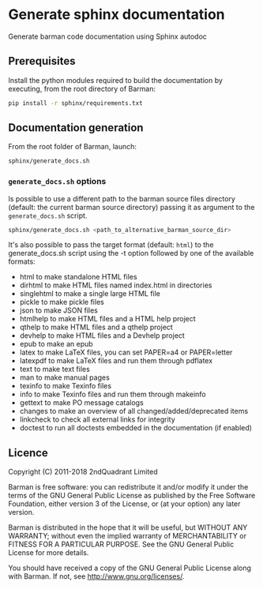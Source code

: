# Generate sphinx documentation

Generate barman code documentation using Sphinx autodoc

## Prerequisites

Install the python modules required to build the documentation
by executing, from the root directory of Barman:

``` bash
pip install -r sphinx/requirements.txt
```

## Documentation generation

From the root folder of Barman, launch:

``` bash
sphinx/generate_docs.sh
```


### `generate_docs.sh` options

Is possible to use a different path to the barman source files
directory (default: the current barman source directory) passing it
as argument to the `generate_docs.sh` script.

``` bash
sphinx/generate_docs.sh <path_to_alternative_barman_source_dir>
```

It's also possible to pass the target format (default: `html`)
to the generate_docs.sh script using the -t option followed by
one of the available formats:

*  html       to make standalone HTML files
*  dirhtml    to make HTML files named index.html in directories
*  singlehtml to make a single large HTML file
*  pickle     to make pickle files
*  json       to make JSON files
*  htmlhelp   to make HTML files and a HTML help project
*  qthelp     to make HTML files and a qthelp project
*  devhelp    to make HTML files and a Devhelp project
*  epub       to make an epub
*  latex      to make LaTeX files, you can set PAPER=a4 or PAPER=letter
*  latexpdf   to make LaTeX files and run them through pdflatex
*  text       to make text files
*  man        to make manual pages
*  texinfo    to make Texinfo files
*  info       to make Texinfo files and run them through makeinfo
*  gettext    to make PO message catalogs
*  changes    to make an overview of all changed/added/deprecated items
*  linkcheck  to check all external links for integrity
*  doctest    to run all doctests embedded in the documentation (if enabled)

## Licence

Copyright (C) 2011-2018 2ndQuadrant Limited

Barman is free software: you can redistribute it and/or modify
it under the terms of the GNU General Public License as published by
the Free Software Foundation, either version 3 of the License, or
(at your option) any later version.

Barman is distributed in the hope that it will be useful,
but WITHOUT ANY WARRANTY; without even the implied warranty of
MERCHANTABILITY or FITNESS FOR A PARTICULAR PURPOSE.  See the
GNU General Public License for more details.

You should have received a copy of the GNU General Public License
along with Barman.  If not, see <http://www.gnu.org/licenses/>.
